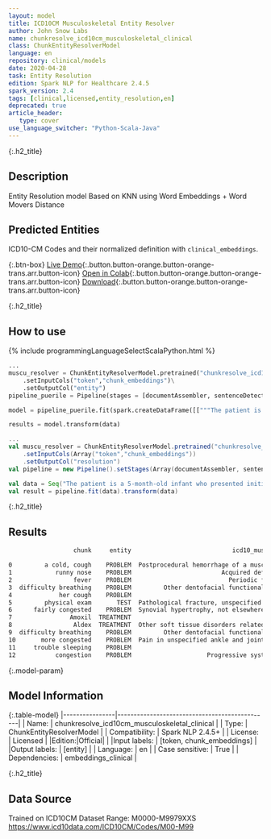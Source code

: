 ```yaml
---
layout: model
title: ICD10CM Musculoskeletal Entity Resolver
author: John Snow Labs
name: chunkresolve_icd10cm_musculoskeletal_clinical
class: ChunkEntityResolverModel
language: en
repository: clinical/models
date: 2020-04-28
task: Entity Resolution
edition: Spark NLP for Healthcare 2.4.5
spark_version: 2.4
tags: [clinical,licensed,entity_resolution,en]
deprecated: true
article_header:
   type: cover
use_language_switcher: "Python-Scala-Java"
---
```


{:.h2_title}
## Description
Entity Resolution model Based on KNN using Word Embeddings + Word Movers Distance

## Predicted Entities
ICD10-CM Codes and their normalized definition with `clinical_embeddings`.

{:.btn-box}
[Live Demo](https://demo.johnsnowlabs.com/healthcare/ER_ICD10_CM/){:.button.button-orange.button-orange-trans.arr.button-icon}
[Open in Colab](https://colab.research.google.com/github/JohnSnowLabs/spark-nlp-workshop/blob/master/tutorials/streamlit_notebooks/healthcare/ER_ICD10_CM.ipynb){:.button.button-orange.button-orange-trans.arr.button-icon}
[Download](https://s3.amazonaws.com/auxdata.johnsnowlabs.com/clinical/models/chunkresolve_icd10cm_musculoskeletal_clinical_en_2.4.5_2.4_1588103998999.zip){:.button.button-orange.button-orange-trans.arr.button-icon}

{:.h2_title}
## How to use
<div class="tabs-box" markdown="1">

{% include programmingLanguageSelectScalaPython.html %}


```python
...
muscu_resolver = ChunkEntityResolverModel.pretrained("chunkresolve_icd10cm_musculoskeletal_clinical","en","clinical/models")\
	.setInputCols("token","chunk_embeddings")\
	.setOutputCol("entity")
pipeline_puerile = Pipeline(stages = [documentAssembler, sentenceDetector, tokenizer, word_embeddings, clinical_ner, ner_converter, chunk_embeddings, muscu_resolver])

model = pipeline_puerile.fit(spark.createDataFrame([["""The patient is a 5-month-old infant who presented initially on Monday with a cold, cough, and runny nose for 2 days. Mom states she had no fever. Her appetite was good but she was spitting up a lot. She had no difficulty breathing and her cough was described as dry and hacky. At that time, physical exam showed a right TM, which was red. Left TM was okay. She was fairly congested but looked happy and playful. She was started on Amoxil and Aldex and we told to recheck in 2 weeks to recheck her ear. Mom returned to clinic again today because she got much worse overnight. She was having difficulty breathing. She was much more congested and her appetite had decreased significantly today. She also spiked a temperature yesterday of 102.6 and always having trouble sleeping secondary to congestion."""]]).toDF("text"))

results = model.transform(data)
```

```scala
...
val muscu_resolver = ChunkEntityResolverModel.pretrained("chunkresolve_icd10cm_musculoskeletal_clinical","en","clinical/models")
	.setInputCols(Array("token","chunk_embeddings"))
	.setOutputCol("resolution")
val pipeline = new Pipeline().setStages(Array(documentAssembler, sentenceDetector, tokenizer, word_embeddings, clinical_ner, ner_converter, chunk_embeddings, muscu_resolver))

val data = Seq("The patient is a 5-month-old infant who presented initially on Monday with a cold, cough, and runny nose for 2 days. Mom states she had no fever. Her appetite was good but she was spitting up a lot. She had no difficulty breathing and her cough was described as dry and hacky. At that time, physical exam showed a right TM, which was red. Left TM was okay. She was fairly congested but looked happy and playful. She was started on Amoxil and Aldex and we told to recheck in 2 weeks to recheck her ear. Mom returned to clinic again today because she got much worse overnight. She was having difficulty breathing. She was much more congested and her appetite had decreased significantly today. She also spiked a temperature yesterday of 102.6 and always having trouble sleeping secondary to congestion.").toDF("text")
val result = pipeline.fit(data).transform(data)
```
</div>

{:.h2_title}
## Results
```bash
                  chunk     entity                            icd10_muscu_description  icd10_muscu_code

0         a cold, cough    PROBLEM  Postprocedural hemorrhage of a musculoskeletal...  M96831
1            runny nose    PROBLEM                         Acquired deformity of nose  M950
2                 fever    PROBLEM                           Periodic fever syndromes  M041
3  difficulty breathing    PROBLEM         Other dentofacial functional abnormalities  M2659
4             her cough    PROBLEM                                        Cervicalgia  M542
5         physical exam       TEST  Pathological fracture, unspecified toe(s), seq...  M84479S
6      fairly congested    PROBLEM  Synovial hypertrophy, not elsewhere classified...  M67262
7                Amoxil  TREATMENT                                        Torticollis  M436
8                 Aldex  TREATMENT  Other soft tissue disorders related to use, ov...  M7088
9  difficulty breathing    PROBLEM         Other dentofacial functional abnormalities  M2659
10       more congested    PROBLEM  Pain in unspecified ankle and joints of unspec...  M25579
11     trouble sleeping    PROBLEM                                      Low back pain  M545
12           congestion    PROBLEM                     Progressive systemic sclerosis  M340
```

{:.model-param}
## Model Information

{:.table-model}
|----------------|-----------------------------------------------|
| Name:           | chunkresolve_icd10cm_musculoskeletal_clinical |
| Type:    | ChunkEntityResolverModel                      |
| Compatibility:  | Spark NLP 2.4.5+                                         |
| License:        | Licensed                                      |
|Edition:|Official|                                    |
|Input labels:         | [token, chunk_embeddings]                       |
|Output labels:        | [entity]                                        |
| Language:       | en                                            |
| Case sensitive: | True                                          |
| Dependencies:  | embeddings_clinical                           |

{:.h2_title}
## Data Source
Trained on ICD10CM Dataset Range: M0000-M9979XXS
https://www.icd10data.com/ICD10CM/Codes/M00-M99
